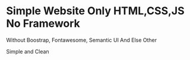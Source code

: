 # Simple Website Only HTML,CSS,JS No Framework

Without Boostrap, Fontawesome, Semantic UI And Else Other

Simple and Clean
